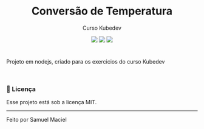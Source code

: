 <h1 align="center">
    Conversão de Temperatura
</h1>

<p align="center">Curso Kubedev</p>

<p align="center">
  <img src="https://img.shields.io/static/v1?label=nodejs&message=16&color=brightgreen&logo=nodejs" />  
  <img src="https://img.shields.io/static/v1?label=docker&message=19.03.13&color=0073ec&logo=docker" />
  <img src="https://img.shields.io/badge/last%20commit-april-important" />
</p>

#
Projeto em nodejs, criado para os exercicios do curso Kubedev


<br/>

### 📝 Licença

Esse projeto está sob a licença MIT.

<hr/>

Feito por Samuel Maciel